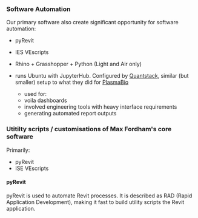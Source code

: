 
### Software Automation

Our primary software also create significant opportunity for software automation:

- pyRevit
- IES VEscripts
- Rhino + Grasshopper + Python (Light and Air only)


- runs Ubuntu with JupyterHub. Configured by [Quantstack](https://quantstack.net/), similar (but smaller) setup to what they did for [PlasmaBio](https://docs.plasmabio.org/en/latest/)
  - used for:
  - voila dashboards
  - involved engineering tools with heavy interface requirements
  - generating automated report outputs

### Utitilty scripts / customisations of Max Fordham's core software

Primarily:

- pyRevit
- ISE VEscripts

#### pyRevit

pyRevit is used to automate Revit processes. It is described as RAD (Rapid Application Development), making it fast to build utility scripts the Revit application. 

